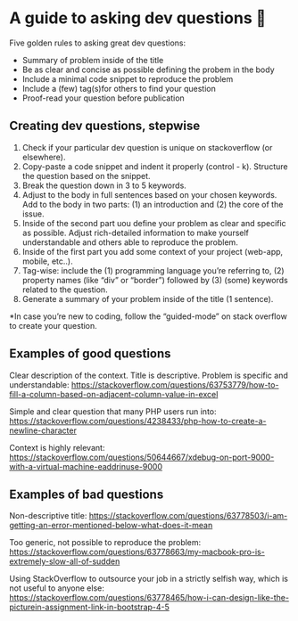# A guide to asking dev questions :information_desk_person:
Five golden rules to asking great dev questions:

 * Summary of problem inside of the title  <br/>
 * Be as clear and concise as possible defining the probem in the body  <br/>
 * Include a minimal code snippet to reproduce the problem  <br/>
 * Include a (few) tag(s)for others to find your question  <br/>
 * Proof-read your question before publication  <br/>

## Creating dev questions, stepwise

1. Check if your particular dev question is unique on stackoverflow (or elsewhere).
2. Copy-paste a code snippet and indent it properly (control - k). Structure the question based on the snippet.
3. Break the question down in 3 to 5 keywords.
3. Adjust to the body in full sentences based on your chosen keywords. Add to the body in two parts: (1) an introduction and (2) the core of the issue. 
4. Inside of the second part uou define your problem as clear and specific as possible. Adjust rich-detailed information to make yourself understandable and others able to reproduce the problem.
5. Inside of the first part you add some context of your project (web-app, mobile, etc..).
6. Tag-wise: include the (1) programming language you’re referring to,  (2) property names (like “div” or “border”) followed by (3) (some) keywords related to the question.
7. Generate a summary of your problem inside of the title (1 sentence).

*In case you’re new to coding, follow the “guided-mode” on stack overflow to create your question. 

## Examples of good questions

Clear description of the context. Title is descriptive. Problem is specific and understandable: https://stackoverflow.com/questions/63753779/how-to-fill-a-column-based-on-adjacent-column-value-in-excel

Simple and clear question that many PHP users run into: https://stackoverflow.com/questions/4238433/php-how-to-create-a-newline-character

Context is highly relevant: https://stackoverflow.com/questions/50644667/xdebug-on-port-9000-with-a-virtual-machine-eaddrinuse-9000

## Examples of bad questions

Non-descriptive title: https://stackoverflow.com/questions/63778503/i-am-getting-an-error-mentioned-below-what-does-it-mean

Too generic, not possible to reproduce the problem: https://stackoverflow.com/questions/63778663/my-macbook-pro-is-extremely-slow-all-of-sudden

Using StackOverflow to outsource your job in a strictly selfish way, which is not useful to anyone else: https://stackoverflow.com/questions/63778465/how-i-can-design-like-the-picturein-assignment-link-in-bootstrap-4-5

